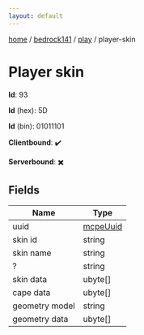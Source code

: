 ```yaml
---
layout: default
---
```


[home](/)  /  [bedrock141](/protocol/bedrock141)  /  [play](/protocol/bedrock141/play)  /  player-skin

# Player skin

**Id**: 93

**Id** (hex): 5D

**Id** (bin): 01011101

**Clientbound**: ✔️

**Serverbound**: ✖️

## Fields

Name | Type
---|---
uuid | [mcpeUuid](/protocol/bedrock141/types/mcpe-uuid)
skin id | string
skin name | string
? | string
skin data | ubyte[]
cape data | ubyte[]
geometry model | string
geometry data | ubyte[]

